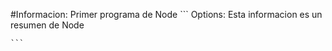#Informacion:
    Primer programa de Node
    ```
    Options:
    Esta informacion es un resumen de Node

    ```